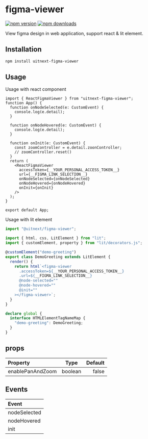 # figma-viewer
[![npm version](https://img.shields.io/npm/v/uitnext-figma-viewer)](https://npmjs.com/package/uitnext-figma-viewer)
[![npm downloads](https://img.shields.io/npm/dm/uitnext-figma-viewer)](https://npm.chart.dev/uitnext-figma-viewer)

View figma design in web application, support react & lit element.

## Installation

```sh
npm install uitnext-figma-viewer
```

## Usage

Usage with react component

```tsx
import { ReactFigmaViewer } from "uitnext-figma-viewer";
function App() {
  function onNodeSelected(e: CustomEvent) {
    console.log(e.detail);
  }

  function onNodeHovered(e: CustomEvent) {
    console.log(e.detail);
  }

  function onInit(e: CustomEvent) {
    const zoomController = e.detail.zoonController;
    // zoomController.reset()
  }
  return (
    <ReactFigmaViewer
      accessToken={__YOUR_PERSONAL_ACCESS_TOKEN__}
      url={__FIGMA_LINK_SELECTION__}
      onNodeSelected={onNodeSelected}
      onNodeHovered={onNodeHovered}
      onInit={onInit}
    />
  );
}

export default App;
```

Usage with lit element

```typescript
import "@uitnext/figma-viewer";

import { html, css, LitElement } from "lit";
import { customElement, property } from "lit/decorators.js";

@customElement("demo-greeting")
export class DemoGreeting extends LitElement {
  render() {
    return html`<figma-viewer
      .accessToken=${__YOUR_PERSONAL_ACCESS_TOKEN__}
      .url=${__FIGMA_LINK_SELECTION__}
      @node-selected=""
      @node-hovered=""
      @init=""
    ></figma-viewer>`;
  }
}

declare global {
  interface HTMLElementTagNameMap {
    "demo-greeting": DemoGreeting;
  }
}
```

## props

| Property | Type | Default |
| :------- | :------: | -------: |
| enablePanAndZoom  | boolean  | false  |

## Events

| Event |
| :------- |
| nodeSelected  |
| nodeHovered  |
| init |